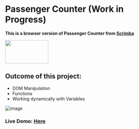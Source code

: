 # Passenger Counter (Work in Progress)
**This is a browser version of Passenger Counter from [Scrimba](www.scrimba.com)**

<img src="https://user-images.githubusercontent.com/30186107/29488525-f55a69d0-84da-11e7-8a39-5476f663b5eb.png" width="140" height="75">

## Outcome of this project:
* DOM Manipulation
* Functions
* Working dynamically with Variables


![image](https://user-images.githubusercontent.com/6069906/127953738-ab27e47a-47a5-4eed-96aa-757b43c986d7.png)



### Live Demo: [Here](https://hditano.github.io/Library-Project/)
